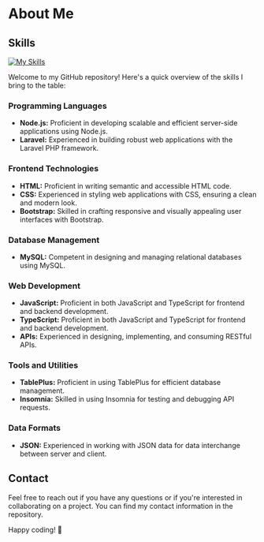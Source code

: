 # About Me

## Skills

[![My Skills](https://skillicons.dev/icons?i=angular,css,figma,html,js,mysql,nodejs,ts,bootstrap,linux,github,vscode,docker,python)](https://skillicons.dev)

Welcome to my GitHub repository! Here's a quick overview of the skills I bring to the table:

### Programming Languages
- **Node.js:** Proficient in developing scalable and efficient server-side applications using Node.js.
- **Laravel:** Experienced in building robust web applications with the Laravel PHP framework.

### Frontend Technologies
- **HTML:** Proficient in writing semantic and accessible HTML code.
- **CSS:** Experienced in styling web applications with CSS, ensuring a clean and modern look.
- **Bootstrap:** Skilled in crafting responsive and visually appealing user interfaces with Bootstrap.

### Database Management
- **MySQL:** Competent in designing and managing relational databases using MySQL.

### Web Development
- **JavaScript:** Proficient in both JavaScript and TypeScript for frontend and backend development.
- **TypeScript:** Proficient in both JavaScript and TypeScript for frontend and backend development.
- **APIs:** Experienced in designing, implementing, and consuming RESTful APIs.

### Tools and Utilities
- **TablePlus:** Proficient in using TablePlus for efficient database management.
- **Insomnia:** Skilled in using Insomnia for testing and debugging API requests.

### Data Formats
- **JSON:** Experienced in working with JSON data for data interchange between server and client.

## Contact
Feel free to reach out if you have any questions or if you're interested in collaborating on a project. You can find my contact information in the repository.

Happy coding! 🚀

